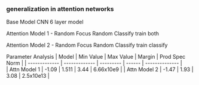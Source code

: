 ### generalization in attention networks

Base Model CNN 6 layer model

Attention Model 1 - Random Focus Random Classify train both

Attention Model 2 - Random Focus Random Classify train classify

<!---| Model        | Train Accuracy | Test Accuracy |
| ------------ | -------------- |  ------------ |
| Attn Model 1 |    99          |  91           |
| Attn Model 2 |    99          |  41           |--->


Parameter Analysis 
|  Model        |  Min Value    | Max Value | Margin  | Prod Spec Norm |
| ------------- | ------------- | --------- | ------  | -------------- |          
| Attn Model 1  |  -1.09        |  1.511    |    3.44 | 6.66x10e9      |
| Attn Model 2  | -1.47         |  1.93     |  3.08   | 2.5x10e13      |
